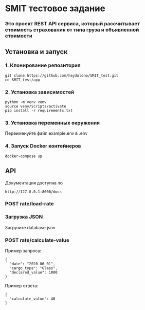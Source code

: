 # SMIT тестовое задание

### Это проект REST API сервиса, который рассчитывает стоимость страхования от типа груза и объявленной стоимости

## Установка и запуск

### 1. Клонирование репозитория

```
git clone https://github.com/heydolono/SMIT_test.git
cd SMIT_test/app
```

### 2. Установка зависимостей

```
python -m venv venv
source venv/Scripts/activate
pip install -r requirements.txt
```

### 3. Установка переменных окружения
Переименуйте файл example.env в .env

### 4. Запуск Docker контейнеров

```
docker-compose up
```

## API
Документация доступна по 
```
http://127.0.0.1:8000/docs
```
### POST rate/load-rate
### Загрузка JSON
Загрузите database.json

### POST rate/calculate-value

Пример запроса:
```
{
  "date": "2020-06-01",
  "cargo_type": "Glass",
  "declared_value": 1000
}
```
Пример ответа:
```
{
  "calculate_value": 40
}
```
